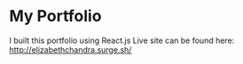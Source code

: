 # My Portfolio
I built this portfolio using React.js
Live site can be found here: http://elizabethchandra.surge.sh/
